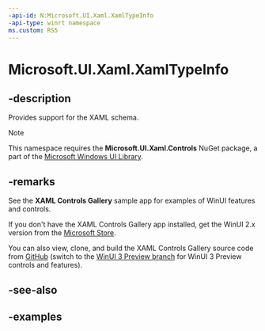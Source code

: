 ```yaml
---
-api-id: N:Microsoft.UI.Xaml.XamlTypeInfo
-api-type: winrt namespace
ms.custom: RS5
---
```


<!-- Namespace syntax.
namespace Microsoft.UI.Xaml.XamlTypeInfo 
-->

# Microsoft.UI.Xaml.XamlTypeInfo

## -description

Provides support for the XAML schema.

> [!NOTE]
> This namespace requires the **Microsoft.UI.Xaml.Controls** NuGet package, a part of the [Microsoft Windows UI Library](https://aka.ms/winui-docs).

## -remarks

See the **XAML Controls Gallery** sample app for examples of WinUI features and controls.

If you don't have the XAML Controls Gallery app installed, get the WinUI 2.x version from the [Microsoft Store](https://www.microsoft.com/p/xaml-controls-gallery/9msvh128x2zt).

You can also view, clone, and build the XAML Controls Gallery source code from [GitHub](https://github.com/Microsoft/Xaml-Controls-Gallery) (switch to the [WinUI 3 Preview branch](https://github.com/microsoft/Xaml-Controls-Gallery/tree/winui3preview) for WinUI 3 Preview controls and features).

## -see-also

## -examples

